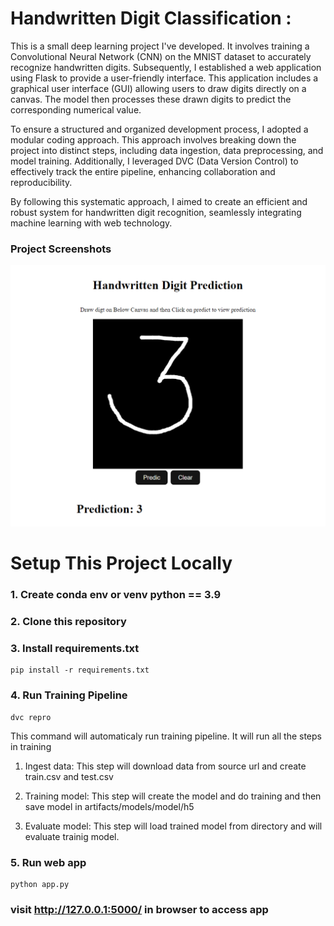 # Handwritten Digit Classification :

This is a small deep learning project I've developed. It involves training a Convolutional Neural Network (CNN) on the MNIST dataset to accurately recognize handwritten digits. Subsequently, I established a web application using Flask to provide a user-friendly interface. This application includes a graphical user interface (GUI) allowing users to draw digits directly on a canvas. The model then processes these drawn digits to predict the corresponding numerical value.

To ensure a structured and organized development process, I adopted a modular coding approach. This approach involves breaking down the project into distinct steps, including data ingestion, data preprocessing, and model training. Additionally, I leveraged DVC (Data Version Control) to effectively track the entire pipeline, enhancing collaboration and reproducibility.

By following this systematic approach, I aimed to create an efficient and robust system for handwritten digit recognition, seamlessly integrating machine learning with web technology.

### Project Screenshots

![snap-1](outputs/snap-1.png)


# Setup This Project Locally



###  1. Create conda env or venv python == 3.9

###  2. Clone this repository

###  3. Install requirements.txt

 ```
pip install -r requirements.txt
 ```
###  4. Run Training Pipeline
```
dvc repro
```
This command will automaticaly run training pipeline. It will run all the steps in training
1. Ingest data: This step will download data from source url and create train.csv and test.csv

2. Training model: This step will create the model and do training and then save model in artifacts/models/model/h5
       
3. Evaluate model: This step will load trained model from directory and will evaluate trainig model.

###  5. Run web app

```
python app.py
```
### visit http://127.0.0.1:5000/ in browser to access app